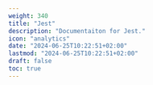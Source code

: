 ```yaml
---
weight: 340
title: "Jest"
description: "Documentaiton for Jest."
icon: "analytics"
date: "2024-06-25T10:22:51+02:00"
lastmod: "2024-06-25T10:22:51+02:00"
draft: false
toc: true
---
```


